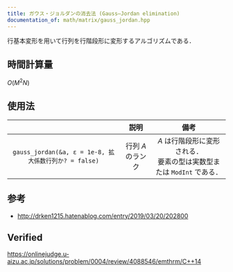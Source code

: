 ```yaml
---
title: ガウス・ジョルダンの消去法 (Gauss–Jordan elimination)
documentation_of: math/matrix/gauss_jordan.hpp
---
```


行基本変形を用いて行列を行階段形に変形するアルゴリズムである．


## 時間計算量

$O(M^2 N)$


## 使用法

||説明|備考|
|:--:|:--:|:--:|
|`gauss_jordan(&a, ε = 1e-8, 拡大係数行列か? = false)`|行列 $A$ のランク|$A$ は行階段形に変形される．<br>要素の型は実数型または `ModInt` である．|


## 参考

- http://drken1215.hatenablog.com/entry/2019/03/20/202800


## Verified

https://onlinejudge.u-aizu.ac.jp/solutions/problem/0004/review/4088546/emthrm/C++14

